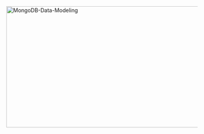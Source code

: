 <img src="https://socialify.git.ci/Thobani660/MongoDB-Data-Modeling/image?language=1&owner=1&name=1&stargazers=1&theme=Light" alt="MongoDB-Data-Modeling" width="640" height="320" />
